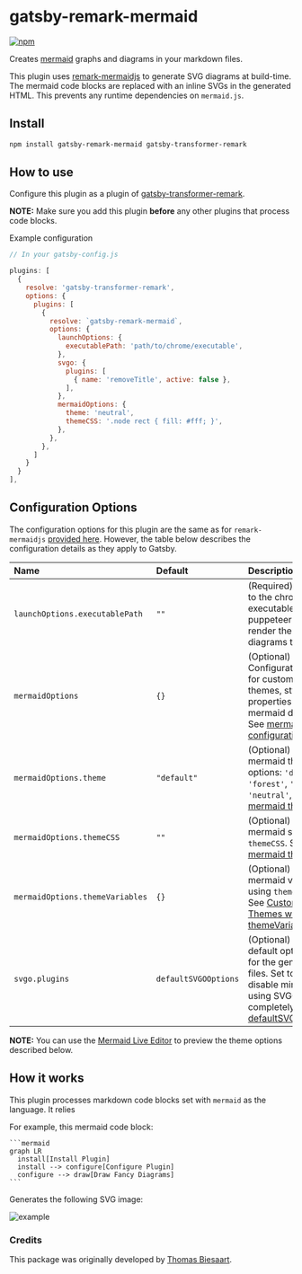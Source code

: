 # gatsby-remark-mermaid
[![npm](https://img.shields.io/npm/v/gatsby-remark-mermaid.svg?style=flat-square)](https://www.npmjs.com/package/gatsby-remark-mermaid)

Creates [mermaid](https://mermaidjs.github.io/) graphs and diagrams in your markdown files.

This plugin uses [remark-mermaidjs](https://github.com/remcohaszing/remark-mermaidjs) to generate SVG diagrams at build-time. The mermaid code blocks are replaced with an inline SVGs in the generated HTML. This prevents any runtime
dependencies on `mermaid.js`.

## Install

```bash
npm install gatsby-remark-mermaid gatsby-transformer-remark
```

## How to use

Configure this plugin as a plugin of [gatsby-transformer-remark](https://www.gatsbyjs.com/plugins/gatsby-transformer-remark/).

**NOTE:** Make sure you add this plugin **before** any other plugins that process code blocks.

Example configuration

```js
// In your gatsby-config.js

plugins: [
  {
    resolve: 'gatsby-transformer-remark',
    options: {
      plugins: [
        {
          resolve: `gatsby-remark-mermaid`,
          options: {
            launchOptions: {
              executablePath: 'path/to/chrome/executable',
            },
            svgo: {
              plugins: [
                { name: 'removeTitle', active: false },
              ],
            },
            mermaidOptions: {
              theme: 'neutral',
              themeCSS: '.node rect { fill: #fff; }',
            },
          },
        },
      ]
    }
  }
],
```

## Configuration Options

The configuration options for this plugin are the same as for `remark-mermaidjs` [provided here](https://github.com/remcohaszing/remark-mermaidjs#options).
However, the table below describes the configuration details as they apply to Gatsby.

| Name                            | Default              | Description                                                                                                                                                                                                                                                               |
| :------------------------------ | :------------------- | :------------------------------------------------------------------------------------------------------------------------------------------------------------------------------------------------------------------------------------------------------------------------ |
| `launchOptions.executablePath`  | `""`                 | (Required) String path to the chrome executable that puppeteer uses to render the mermaid diagrams to SVGs.                                                                                                                                                               |
| `mermaidOptions`                | `{}`                 | (Optional) Configuration object for customizing themes, styles, and properties of all mermaid diagrams. See [mermaidAPI configuration options](https://mermaid-js.github.io/mermaid/#/Setup).                                                                             |
| `mermaidOptions.theme`          | `"default"`          | (Optional) Name of mermaid theme. Valid options: `'default'`, `'forest'`, `'dark'`, `'neutral'`, `'null'`. See [mermaid themes](https://mermaid-js.github.io/mermaid/#/Setup?id=theme).                                                                                   |
| `mermaidOptions.themeCSS`       | `""`                 | (Optional) Override mermaid styles using `themeCSS`. See [mermaid themes](https://mermaid-js.github.io/mermaid/#/Setup?id=theme).                                                                                                                                         |
| `mermaidOptions.themeVariables` | `{}`                 | (Optional) Override mermaid variables using `themeVariables`. See [Customizing Themes with themeVariables](https://mermaid-js.github.io/mermaid/#/./theming?id=customizing-themes-with-themevariablesSpecifies).)                                                         |
| `svgo.plugins`                  | `defaultSVGOOptions` | (Optional) Override default optimizations for the generated SVG files. Set to `null` to disable minifying using SVGO completely. See [defaultSVGOOptions](https://github.com/remcohaszing/remark-mermaidjs/blob/529e44babf07b593489efbe7c238a39089066faa/index.ts#L18)).) |

**NOTE:** You can use the [Mermaid Live Editor](https://mermaidjs.github.io/mermaid-live-editor) to preview the theme options described below.

## How it works

This plugin processes markdown code blocks set with `mermaid` as the language. It relies

For example, this mermaid code block:

    ```mermaid
    graph LR
      install[Install Plugin]
      install --> configure[Configure Plugin]
      configure --> draw[Draw Fancy Diagrams]
    ```

Generates the following SVG image:

![example](https://github.com/remcohaszing/gatsby-remark-mermaid/raw/master/example_graph.png)

### Credits

This package was originally developed by [Thomas Biesaart](https://github.com/ChappIO).
